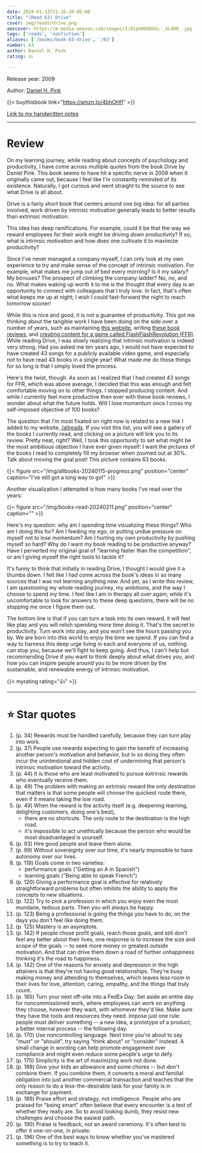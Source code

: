 ```yaml
---
date: 2024-01-13T11:16:20-05:00
title: "(Read 63) Drive"
cover: img/reads/drive.png
amzcover: https://m.media-amazon.com/images/I/81pUH8Q8GkL._SL400_.jpg
tags: ['reads', 'nonfiction']
aliases: ['/books/book-63-drive', '/63']
number: 63
author: Daniel H. Pink
rating: 👍

---
```


Release year: 2009

Author: [Daniel H. Pink](danpink.com)

{{< buythisbook link="https://amzn.to/4bhOHfl" >}}

[Link to my handwritten notes](https://drive.google.com/file/d/1ZR4_TSLeQygKVgKeIK54EJXH2E0t83xi/view?usp=sharing)

---

# Review

On my learning journey, while reading about concepts of psychology and
productivity, I have come across multiple quotes from
the book Drive by Daniel Pink. This book seems to have hit a specific
nerve in 2009 when it originally came out, because I feel like I'm
constantly reminded of its existence. Naturally, I got curious and went
straight to the source to see what Drive is all about.

Drive is a fairly short book that centers around one big idea: for all
parties involved, work driven by intrinsic
motivation generally leads to better results than extrinsic motivation.

This idea has deep ramifications. For example, could it be that the way
we reward employees for their work might be driving *down* productivity?
If so, what is intrinsic motivation and how does one cultivate it to
maximize productivity?

Since I've never managed a company myself, I can only look at my own
experience to try and make sense of the concept of intrinsic motivation.
For example, what makes me jump out of bed every morning? Is it my
salary? My bonuses? The prospect of climbing the company ladder? No, no, and no. What makes waking up worth it to me is the thought that
every day is an opportunity to connect with colleagues that I truly love. In fact, that's
often what keeps me up at night; I wish I could fast-forward the night
to reach tomorrow sooner!

While this is nice and good, it is not a guarantee of productivity.
This got me thinking about the tangible work I have been doing on the side over a
number of years, such as maintaining [this
website](https://felixleger.com), writing [these book reviews](/reads),
and [creating content for a game called
FlashFlashRevolution (FFR)](https://felixleger.com/posts/2022/01/i-should-stop-comparing-myself-to-others/).
While reading Drive, I was slowly realizing that intrinsic motivation is
indeed very strong. Had you asked me ten years ago, I would not have
expected to have created 43 songs for a publicly available video game,
and especially not to have read 43 books in a single year! What made me
do those things for so long is that I simply loved the process.

Here's the twist, though. As soon as I realized that I had created 43
songs for FFR, which was above average, I decided that this was enough
and felt comfortable moving on to other things. I stopped producing
content. And while I currently feel more productive then ever with these book reviews,
I wonder about what the future holds. Will I lose momentum once I cross
my self-imposed objective of 100 books?

The question that I'm most fixated on right now is related to a new link
I added to my website, [/allreads](/allreads). If you visit this list,
you will see a gallery of the books I currently read, and clicking on a
picture will link you to its review. Pretty neat, right? Well, I took
this opportunity to set what might be the most ambitious
objective I
have ever given myself: I want the pictures of the books I read to
completely fill my browser when zoomed out at 30%. Talk about moving the
goal post! This picture contains 63 books.

{{< figure src="/img/allbooks-20240115-progress.png" position="center" caption="I've still got a long way to go!" >}}

Another visualization I attempted is how many books I've read over the
years:

{{< figure src="/img/books-read-20240211.png" position="center" caption="" >}}


Here's my question: why am I spending time visualizing these things? Who
am I doing this for? Am I feeding my ego, or putting undue pressure on
myself not to lose momentum? Am I hurting my own productivity by pushing myself so hard?
Why do I want my book reading to be productive anyway? Have I perverted my
original goal of "learning faster than the competition", or am I giving
myself the right tools to tackle it?

It's funny to think that initially in reading Drive, I thought I would
give it a thumbs down. I felt like I had come across the book's ideas in
so many sources that I was not learning anything new. And yet, as I
write this review, I am questioning my whole reading journey, my
ambitions, and the way I choose to spend my time. I feel like I am in
therapy all over again; while it's uncomfortable to look for answers to
these deep questions, there will be no stopping me once I figure them
out.

The bottom line is that if you can turn a task into its own reward, it
will feel like play and you will relish spending more time doing it.
That's the secret to productivity. Turn work into play, and you won't
see the hours passing you by. We are born into this world to enjoy the
time we spend. If you can find a way to harness this deep urge living in
each and everyone of us, nothing can stop you, because we'll fight to
keep going. And thus, I can't help but recommending Drive if you want to think
deeply about what drives *you*, and how you can inspire people around
you to be more driven by the sustainable, and renewable energy of
intrinsic motivation.

{{< myrating rating="👍" >}}

---

# :star: Star quotes

1. (p. 34) Rewards must be handled carefully, because they can turn play into work.
1. (p. 37) People use rewards expecting to gain the benefit of
   increasing another person's motivation and behavior, but in so doing
   they often incur the unintentional and hidden cost of undermining
   that person's intrinsic motivation toward the activity.
1. (p. 44) It is those who are least motivated to pursue extrinsic
   rewards who eventually receive them.
1. (p. 49) The problem with making an extrinsic reward the only
   destination that matters is that some people will choose the quickest
   route there, even if it means taking the low road.
1. (p. 49) When the reward is the activity itself (e.g. deepening
   learning, delighting customers, doing one's best),
    - there are no shortcuts. The only route to the destination is the
      high road.
    - it's impossible to act unethically because the person who would be
      most disadvantaged is yourself.
1. (p. 93) Hire good people and leave them alone.
1. (p. 99) Without sovereignty over our time, it's nearly impossible to
   have autonomy over our lives.
1. (p. 119) Goals come in two varieties:
    - performance goals ("Getting an A in Spanish")
    - learning goals ("Being able to speak French")
1. (p. 120) Giving a performance goal is effective for relatively
   straightforward problems but often inhibits the ability to apply the
   concepts to new situations.
1. (p. 122) Try to pick a profession in which you enjoy even the most
   mundane, tedious parts. Then you will always be happy.
1. (p. 123) Being a professional is going the things you have to do, on
   the days you don't feel like doing them.
1. (p. 125) Mastery is an asymptote.
1. (p. 142) If people chose profit goals, reach those goals, and still
   don't feel any better about their lives, one response is to increase
   the size and scope of the goals -- to seek more money or greatest
   outside motivation. And that can drive them down a road of further
   unhappiness thinking it's the road to happiness.
1. (p. 142) One of the reasons for anxiety and depression in the high
   attainers is that they're not having good relationships. They're busy
   making money and attending to themselves, which leaves less room in
   their lives for love, attention, caring, empathy, and the things that truly count.
1. (p. 165) Turn your next off-site into a FedEx Day: Set aside an
   entire day for noncommissioned work, where employees can work on
   anything they choose, however they want, with whomever they'd like.
   Make sure they have the tools and resources they need. Impose just
   one rule: people must deliver something -- a new idea, a prototype of
   a product, a better internal process -- the following day.
1. (p. 170) Use noncontrolling language. Next time you're about to say
   "must" or "should", try saying "think about" or "consider" instead. A
   small change in wording can help promote engagement over compliance
   and might even reduce some people's urge to defy.
1. (p. 175) Simplicity is the art of maximizing work not done.
1. (p. 188) Give your kids an allowance and some chores -- but don't
   combine them. If you combine them, it converts a moral and familial
   obligation into just another commercial transaction and teaches that
   the only reason to do a less-the-desirable task for your family is in
   exchange for payment.
1. (p. 189) Praise effort and strategy, not intelligence. People who are
   praised for "being smart" often believe that every encounter is a
   test of whether they really are. So to avoid looking dumb, they
   resist new challenges and choose the easiest path.
1. (p. 190) Praise is feedback, not an award ceremony. It's often best
   to offer it one-on-one, in private.
1. (p. 196) One of the best ways to know whether you've mastered something
is to try to teach it.
